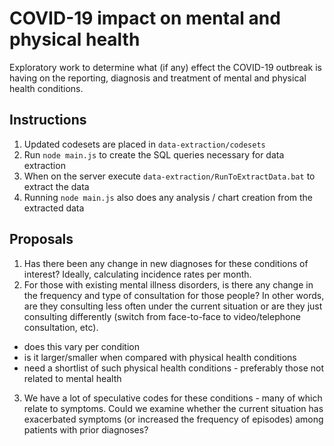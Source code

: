 # COVID-19 impact on mental and physical health

Exploratory work to determine what (if any) effect the COVID-19 outbreak is having on the reporting, diagnosis and treatment of mental and physical health conditions.

## Instructions

1. Updated codesets are placed in `data-extraction/codesets`
2. Run `node main.js` to create the SQL queries necessary for data extraction
3. When on the server execute `data-extraction/RunToExtractData.bat` to extract the data
4. Running `node main.js` also does any analysis / chart creation from the extracted data

## Proposals

1. Has there been any change in new diagnoses for these conditions of interest? Ideally, calculating incidence rates per month.
2. For those with existing mental illness disorders, is there any change in the frequency and type of consultation for those people? In other words, are they consulting less often under the current situation or are they just consulting differently (switch from face-to-face to video/telephone consultation, etc).
  - does this vary per condition
  - is it larger/smaller when compared with physical health conditions
  - need a shortlist of such physical health conditions - preferably those not related to mental health
3. We have a lot of speculative codes for these conditions - many of which relate to symptoms. Could we examine whether the current situation has exacerbated symptoms (or increased the frequency of episodes) among patients with prior diagnoses?